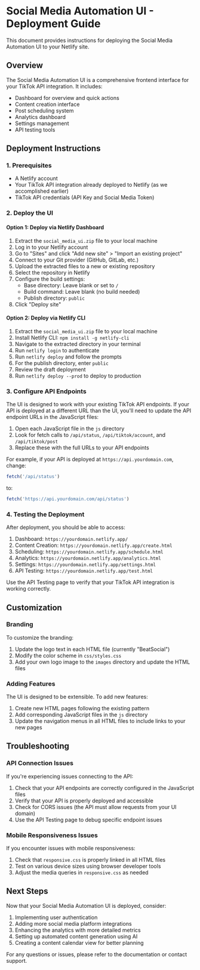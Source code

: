# Social Media Automation UI - Deployment Guide

This document provides instructions for deploying the Social Media Automation UI to your Netlify site.

## Overview

The Social Media Automation UI is a comprehensive frontend interface for your TikTok API integration. It includes:

- Dashboard for overview and quick actions
- Content creation interface
- Post scheduling system
- Analytics dashboard
- Settings management
- API testing tools

## Deployment Instructions

### 1. Prerequisites

- A Netlify account
- Your TikTok API integration already deployed to Netlify (as we accomplished earlier)
- TikTok API credentials (API Key and Social Media Token)

### 2. Deploy the UI

#### Option 1: Deploy via Netlify Dashboard

1. Extract the `social_media_ui.zip` file to your local machine
2. Log in to your Netlify account
3. Go to "Sites" and click "Add new site" > "Import an existing project"
4. Connect to your Git provider (GitHub, GitLab, etc.)
5. Upload the extracted files to a new or existing repository
6. Select the repository in Netlify
7. Configure the build settings:
   - Base directory: Leave blank or set to `/`
   - Build command: Leave blank (no build needed)
   - Publish directory: `public`
8. Click "Deploy site"

#### Option 2: Deploy via Netlify CLI

1. Extract the `social_media_ui.zip` file to your local machine
2. Install Netlify CLI: `npm install -g netlify-cli`
3. Navigate to the extracted directory in your terminal
4. Run `netlify login` to authenticate
5. Run `netlify deploy` and follow the prompts
6. For the publish directory, enter `public`
7. Review the draft deployment
8. Run `netlify deploy --prod` to deploy to production

### 3. Configure API Endpoints

The UI is designed to work with your existing TikTok API endpoints. If your API is deployed at a different URL than the UI, you'll need to update the API endpoint URLs in the JavaScript files:

1. Open each JavaScript file in the `js` directory
2. Look for fetch calls to `/api/status`, `/api/tiktok/account`, and `/api/tiktok/post`
3. Replace these with the full URLs to your API endpoints

For example, if your API is deployed at `https://api.yourdomain.com`, change:
```javascript
fetch('/api/status')
```
to:
```javascript
fetch('https://api.yourdomain.com/api/status')
```

### 4. Testing the Deployment

After deployment, you should be able to access:

1. Dashboard: `https://yourdomain.netlify.app/`
2. Content Creation: `https://yourdomain.netlify.app/create.html`
3. Scheduling: `https://yourdomain.netlify.app/schedule.html`
4. Analytics: `https://yourdomain.netlify.app/analytics.html`
5. Settings: `https://yourdomain.netlify.app/settings.html`
6. API Testing: `https://yourdomain.netlify.app/test.html`

Use the API Testing page to verify that your TikTok API integration is working correctly.

## Customization

### Branding

To customize the branding:

1. Update the logo text in each HTML file (currently "BeatSocial")
2. Modify the color scheme in `css/styles.css`
3. Add your own logo image to the `images` directory and update the HTML files

### Adding Features

The UI is designed to be extensible. To add new features:

1. Create new HTML pages following the existing pattern
2. Add corresponding JavaScript files in the `js` directory
3. Update the navigation menus in all HTML files to include links to your new pages

## Troubleshooting

### API Connection Issues

If you're experiencing issues connecting to the API:

1. Check that your API endpoints are correctly configured in the JavaScript files
2. Verify that your API is properly deployed and accessible
3. Check for CORS issues (the API must allow requests from your UI domain)
4. Use the API Testing page to debug specific endpoint issues

### Mobile Responsiveness Issues

If you encounter issues with mobile responsiveness:

1. Check that `responsive.css` is properly linked in all HTML files
2. Test on various device sizes using browser developer tools
3. Adjust the media queries in `responsive.css` as needed

## Next Steps

Now that your Social Media Automation UI is deployed, consider:

1. Implementing user authentication
2. Adding more social media platform integrations
3. Enhancing the analytics with more detailed metrics
4. Setting up automated content generation using AI
5. Creating a content calendar view for better planning

For any questions or issues, please refer to the documentation or contact support.
